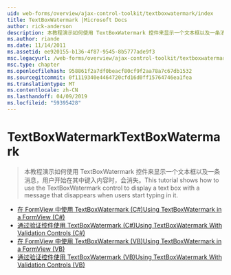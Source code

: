 ```yaml
---
uid: web-forms/overview/ajax-control-toolkit/textboxwatermark/index
title: TextBoxWatermark |Microsoft Docs
author: rick-anderson
description: 本教程演示如何使用 TextBoxWatermark 控件来显示一个文本框以及一条消息，用户开始在其中键入内容时，会消失。
ms.author: riande
ms.date: 11/14/2011
ms.assetid: ee920155-b136-4f87-9545-8b5777ade9f3
msc.legacyurl: /web-forms/overview/ajax-control-toolkit/textboxwatermark
msc.type: chapter
ms.openlocfilehash: 958861f2a7df0beacf80cf9f2aa78a7c67db1532
ms.sourcegitcommit: 0f1119340e4464720cfd16d0ff15764746ea1fea
ms.translationtype: MT
ms.contentlocale: zh-CN
ms.lasthandoff: 04/09/2019
ms.locfileid: "59395428"
---
```

# <a name="textboxwatermark"></a><span data-ttu-id="42ef4-103">TextBoxWatermark</span><span class="sxs-lookup"><span data-stu-id="42ef4-103">TextBoxWatermark</span></span>

> <span data-ttu-id="42ef4-104">本教程演示如何使用 TextBoxWatermark 控件来显示一个文本框以及一条消息，用户开始在其中键入内容时，会消失。</span><span class="sxs-lookup"><span data-stu-id="42ef4-104">This tutorial shows how to use the TextBoxWatermark control to display a text box with a message that disappears when users start typing in it.</span></span>


- [<span data-ttu-id="42ef4-105">在 FormView 中使用 TextBoxWatermark (C#)</span><span class="sxs-lookup"><span data-stu-id="42ef4-105">Using TextBoxWatermark in a FormView (C#)</span></span>](using-textboxwatermark-in-a-formview-cs.md)
- [<span data-ttu-id="42ef4-106">通过验证控件使用 TextBoxWatermark (C#)</span><span class="sxs-lookup"><span data-stu-id="42ef4-106">Using TextBoxWatermark With Validation Controls (C#)</span></span>](using-textboxwatermark-with-validation-controls-cs.md)
- [<span data-ttu-id="42ef4-107">在 FormView 中使用 TextBoxWatermark (VB)</span><span class="sxs-lookup"><span data-stu-id="42ef4-107">Using TextBoxWatermark in a FormView (VB)</span></span>](using-textboxwatermark-in-a-formview-vb.md)
- [<span data-ttu-id="42ef4-108">通过验证控件使用 TextBoxWatermark (VB)</span><span class="sxs-lookup"><span data-stu-id="42ef4-108">Using TextBoxWatermark With Validation Controls (VB)</span></span>](using-textboxwatermark-with-validation-controls-vb.md)
